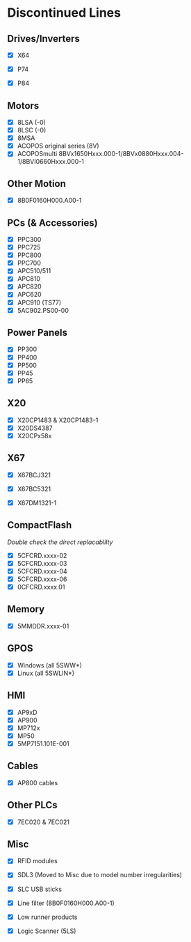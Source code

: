 # Discontinued Lines

## Drives/Inverters
- [x] X64
- [x] P74
- [x] P84


## Motors
- [x] 8LSA (-0)
- [x] 8LSC (-0)
- [x] 8MSA
- [x] ACOPOS original series (8V)
- [x] ACOPOSmulti 8BVx1650Hxxx.000-1/8BVx0880Hxxx.004-1/8BVI0660Hxxx.000-1

## Other Motion
- [x] 8B0F0160H000.A00-1

## PCs (& Accessories)
- [x] PPC300
- [x] PPC725
- [x] PPC800
- [x] PPC700
- [x] APC510/511
- [x] APC810
- [x] APC820
- [x] APC620
- [x] APC910 (TS77)
- [x] 5AC902.PS00-00

## Power Panels
- [x] PP300
- [x] PP400
- [x] PP500
- [x] PP45
- [x] PP65

## X20
- [x] X20CP1483 & X20CP1483-1
- [x] X20DS4387
- [x] X20CPx58x

## X67
- [x] X67BCJ321
- [x] X67BC5321
- [x] X67DM1321-1


## CompactFlash
*Double check the direct replacablilty*
- [x] 5CFCRD.xxxx-02
- [x] 5CFCRD.xxxx-03
- [x] 5CFCRD.xxxx-04
- [x] 5CFCRD.xxxx-06
- [x] 0CFCRD.xxxx.01

## Memory
- [x] 5MMDDR.xxxx-01

## GPOS
- [x] Windows (all 5SWW*)
- [x] Linux (all 5SWLIN*)

## HMI
- [x] AP9xD
- [x] AP900
- [x] MP712x
- [x] MP50
- [x] 5MP7151.101E-001

## Cables
- [x] AP800 cables

## Other PLCs
- [x] 7EC020 & 7EC021

## Misc
- [x] RFID modules
- [x] SDL3 (Moved to Misc due to model number irregularities)
- [x] SLC USB sticks
- [x] Line filter (8B0F0160H000.A00-1)
- [x] Low runner products
- [x] Logic Scanner (5LS)


